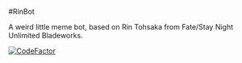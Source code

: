 #RinBot

A weird little meme bot, based on Rin Tohsaka from Fate/Stay Night Unlimited Bladeworks. 

[![CodeFactor](https://www.codefactor.io/repository/github/toreole/rinbot/badge/master)](https://www.codefactor.io/repository/github/toreole/rinbot/overview/master)
